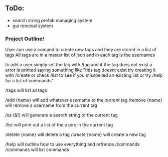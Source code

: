 <h2>ToDo:</h2>
<ul>
  <li>search string prefab managing system
  <li>gui removal system

</ul>


<h3>Project Outline!</h3>

User can use a comand to create new tags and they are stored in a list of tags
All tags are in a master list of json and in each tag is the usernames

to add a user simply set the tag with /tag and if the tag does not exist a error is printed saying something like "this tag doesnt exist try creating it with /create or check /list to see if you misspelled an existing list or try /help for a list of commands"

/tags will list all tags

/add {name} will add whatever username to the current tag
/remove {name} will remove a username from the current tag

/ss {&!} will generate a search string of the current tag

/list will print out a list of the users in the current tag

/delete {name} will delete a tag
/create {name} will create a new tag

/help will outline how to use everything and refrence /commands
/commands will list commands


